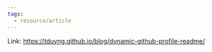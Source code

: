 ```yaml
---
tags:
  - resource/article
---
```


Link: https://tduyng.github.io/blog/dynamic-github-profile-readme/
